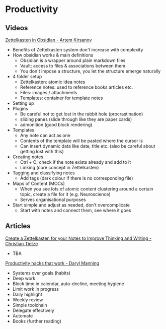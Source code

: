# Productivity

## Videos

[Zettelkasten in Obsidian - Artem Kirsanov](https://www.youtube.com/watch?v=E6ySG7xYgjY&ab_channel=ArtemKirsanov)

-   Benefits of Zettelkasten system don't increase with complexity
-   How obsidian works & main definitions
    -   Obsidian is a wrapper around plain markdown files
    -   Vault: access to files & associations between them
    -   You don't impose a structure, you let the structure emerge naturally
-   4 folder setup
    -   Zettelkasten: atomic idea notes
    -   Reference notes: used to reference books articles etc.
    -   Files: images / attachments
    -   Templates: container for template notes
-   Setting up
-   Plugins
    -   Be careful not to get lost in the rabbit hole (procrastination)
    -   sliding panes (slide through like they are paper cards)
    -   admonition (good block rendering)
-   Templates
    -   Any note can act as one
    -   Contents of the template will be pasted where the cursor is
    -   Can insert dynamic data like date, title etc. (also be careful about getting lost with this)
-   Creating notes
    -   Ctrl + O; check if the note exists already and add to it
    -   Linking (core concept in Zettelkasten)
-   Tagging and classifying notes
    -   Add tags (dark colour if there is no corresponding file)
-   Maps of Content (MOCs)
    -   When you see lots of atomic content clustering around a certain topic, create a file for it (e.g. Neuroscience)
    -   Serves organisational purposes
-   Start simple and adjust as needed, don't overcomplicate
    -   Start with notes and connect them, see where it goes

## Articles

[Create a Zettelkasten for your Notes to Improve Thinking and Writing - Christian Tietze](https://zettelkasten.de/posts/zettelkasten-improves-thinking-writing/)

-   TBA

[Productivity hacks that work - Daryl Manning](https://daryl.wakatara.com/productivity-hacks-that-work)

-   Systems over goals (habits)
-   Deep work
-   Block time in calendar, auto-decline, meeting hygiene
-   Limit work in progress
-   Daily highlight
-   Weekly review
-   Simple toolchain
-   Delegate effectively
-   Automate
-   Books (further reading)
